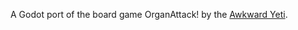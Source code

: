 A Godot port of the board game OrganAttack! by the [Awkward Yeti]([https://theawkwardyeti.com/games/]).
